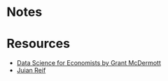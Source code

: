 # Notes

# Resources
- [Data Science for Economists by Grant McDermott](https://raw.githack.com/uo-ec607/lectures/master/02-git/02-Git.html#15)
- [Juian Reif](https://julianreif.com/guide/#version-control-systems)
